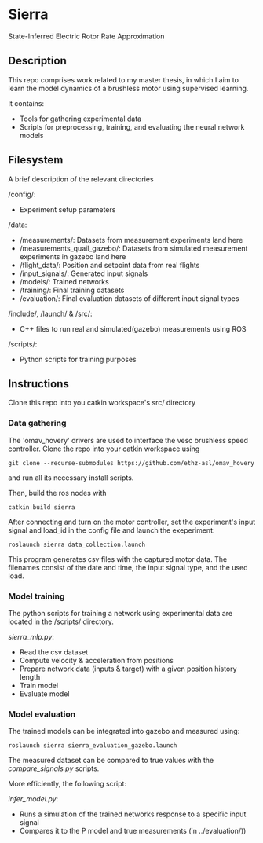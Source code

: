 # Sierra
State-Inferred Electric Rotor Rate Approximation

## Description
This repo comprises work related to my master thesis, in which I aim to learn the model dynamics of a brushless motor using supervised learning. 

It contains:
- Tools for gathering experimental data
- Scripts for preprocessing, training, and evaluating the neural network models

## Filesystem
A brief description of the relevant directories

/config/:
- Experiment setup parameters

/data:
- /measurements/: Datasets from measurement experiments land here
- /measurements_quail_gazebo/: Datasets from simulated measurement experiments in gazebo land here
- /flight_data/: Position and setpoint data from real flights
- /input_signals/: Generated input signals 
- /models/: Trained networks
- /training/: Final training datasets
- /evaluation/: Final evaluation datasets of different input signal types

/include/, /launch/ & /src/:
- C++ files to run real and simulated(gazebo) measurements using ROS

/scripts/:
- Python scripts for training purposes 

## Instructions
Clone this repo into you catkin workspace's src/ directory

### Data gathering
The 'omav_hovery' drivers are used to interface the vesc brushless speed controller. Clone the repo into your catkin workspace using
~~~
git clone --recurse-submodules https://github.com/ethz-asl/omav_hovery
~~~
and run all its necessary install scripts.


Then, build the ros nodes with 
~~~
catkin build sierra
~~~
After connecting and turn on the motor controller, set the experiment's input signal and load_id in the config file and launch the exeperiment:
~~~
roslaunch sierra data_collection.launch
~~~

This program generates csv files with the captured motor data. The filenames consist of the date and time, the input signal type, and the used load. 

### Model training 
The python scripts for training a network using experimental data are located in the /scripts/ directory.

*sierra_mlp.py*:
- Read the csv dataset
- Compute velocity & acceleration from positions
- Prepare network data (inputs & target) with a given position history length
- Train model
- Evaluate model

### Model evaluation
The trained models can be integrated into gazebo and measured using:
~~~
roslaunch sierra sierra_evaluation_gazebo.launch
~~~
The measured dataset can be compared to true values with the *compare_signals.py* scripts.

More efficiently, the following script:

*infer_model.py*:
- Runs a simulation of the trained networks response to a specific input signal
- Compares it to the P model and true measurements (in ../evaluation/))
